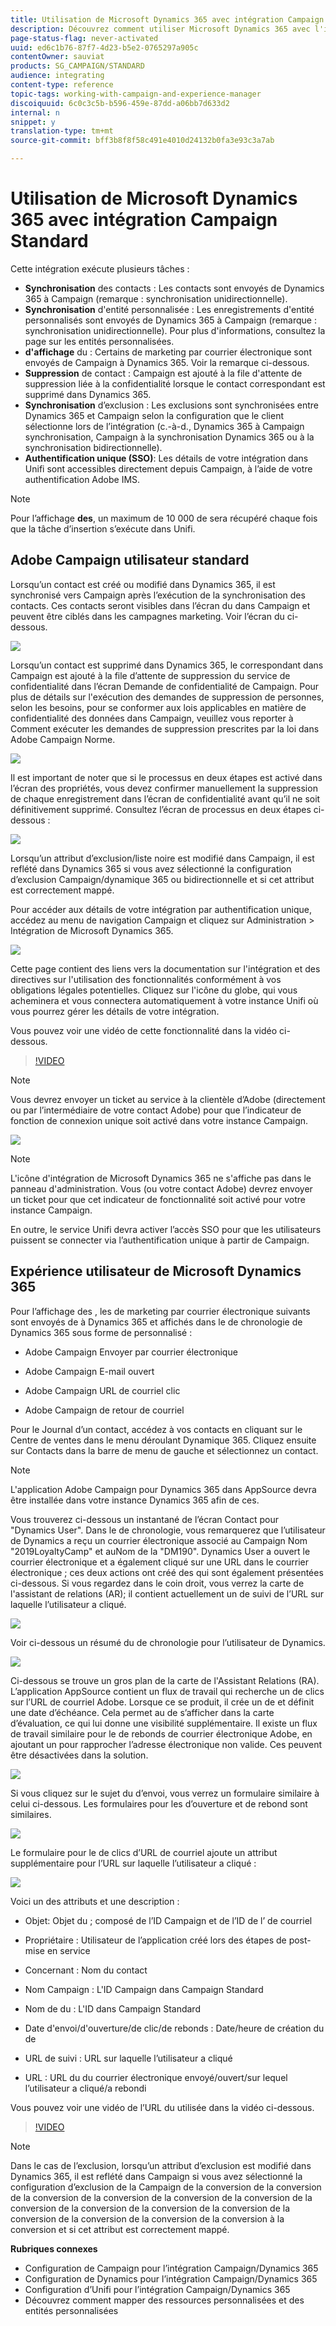 ```yaml
---
title: Utilisation de Microsoft Dynamics 365 avec intégration Campaign Standard
description: Découvrez comment utiliser Microsoft Dynamics 365 avec l'intégration Campaign Standard
page-status-flag: never-activated
uuid: ed6c1b76-87f7-4d23-b5e2-0765297a905c
contentOwner: sauviat
products: SG_CAMPAIGN/STANDARD
audience: integrating
content-type: reference
topic-tags: working-with-campaign-and-experience-manager
discoiquuid: 6c0c3c5b-b596-459e-87dd-a06bb7d633d2
internal: n
snippet: y
translation-type: tm+mt
source-git-commit: bff3b8f8f58c491e4010d24132b0fa3e93c3a7ab

---
```



# Utilisation de Microsoft Dynamics 365 avec intégration Campaign Standard

Cette intégration exécute plusieurs tâches :

* **Synchronisation** des contacts : Les contacts sont envoyés de Dynamics 365 à Campaign (remarque : synchronisation unidirectionnelle).
* **Synchronisation** d&#39;entité personnalisée : Les enregistrements d&#39;entité personnalisés sont envoyés de Dynamics 365 à Campaign (remarque : synchronisation unidirectionnelle).  Pour plus d&#39;informations, consultez la page sur les entités personnalisées.
* **d&#39;affichage** du : Certains de marketing par courrier électronique sont envoyés de Campaign à Dynamics 365. Voir la remarque ci-dessous.
* **Suppression** de contact : Campaign est ajouté à la file d&#39;attente de suppression liée à la confidentialité lorsque le contact correspondant est supprimé dans Dynamics 365.
* **Synchronisation** d’exclusion : Les exclusions sont synchronisées entre Dynamics 365 et Campaign selon la configuration que le client sélectionne lors de l’intégration (c.-à-d., Dynamics 365 à Campaign synchronisation, Campaign à la synchronisation Dynamics 365 ou à la synchronisation bidirectionnelle).
* **Authentification unique (SSO)**: Les détails de votre intégration dans Unifi sont accessibles directement depuis Campaign, à l’aide de votre authentification Adobe IMS.

>[!NOTE]
>
>Pour l’affichage **des**, un maximum de 10 000  de sera récupéré chaque fois que la tâche d’insertion s’exécute dans Unifi.

##  Adobe Campaign utilisateur standard

Lorsqu’un contact est créé ou modifié dans Dynamics 365, il est synchronisé vers Campaign après l’exécution de la synchronisation des contacts.  Ces contacts seront visibles dans l’écran  du dans Campaign et peuvent être ciblés dans les campagnes marketing.  Voir l’écran  du ci-dessous.

![](assets/MSdynamicsACS-usage1.png)

Lorsqu’un contact est supprimé dans Dynamics 365, le  correspondant dans Campaign est ajouté à la file d’attente de suppression du service de confidentialité dans l’écran Demande de confidentialité de Campaign.  Pour plus de détails sur l&#39;exécution des demandes de suppression de personnes, selon les besoins, pour se conformer aux lois applicables en matière de confidentialité des données dans Campaign, veuillez vous reporter à Comment exécuter les demandes de suppression prescrites par la loi dans  Adobe Campaign Norme.

![](assets/MSdynamicsACS-usage2.png)

Il est important de noter que si le processus en deux étapes est activé dans l’écran des propriétés, vous devez confirmer manuellement la suppression de chaque enregistrement dans l’écran de confidentialité avant qu’il ne soit définitivement supprimé.  Consultez l’écran de processus en deux étapes ci-dessous :

![](assets/MSdynamicsACS-usage3.png)

Lorsqu’un attribut d’exclusion/liste noire est modifié dans Campaign, il est reflété dans Dynamics 365 si vous avez sélectionné la configuration d’exclusion Campaign/dynamique 365 ou bidirectionnelle et si cet attribut est correctement mappé.

Pour accéder aux détails de votre intégration par authentification unique, accédez au menu de navigation Campaign et cliquez sur Administration > Intégration de Microsoft Dynamics 365.

![](assets/sso_d365_admin_panel.png)

Cette page contient des liens vers la documentation sur l&#39;intégration et des directives sur l&#39;utilisation des fonctionnalités conformément à vos obligations légales potentielles. Cliquez sur l&#39;icône du globe, qui vous acheminera et vous connectera automatiquement à votre instance Unifi où vous pourrez gérer les détails de votre intégration.

Vous pouvez voir une vidéo de cette fonctionnalité dans la vidéo ci-dessous.

>[!VIDEO](https://video.tv.adobe.com/v/29254)

>[!NOTE]
>
>Vous devrez envoyer un ticket au service à la clientèle d’Adobe (directement ou par l’intermédiaire de votre contact Adobe) pour que l’indicateur de fonction de connexion unique soit activé dans votre instance Campaign.

![](assets/sso_screen.png)

>[!NOTE]
>
>L&#39;icône d&#39;intégration de Microsoft Dynamics 365 ne s&#39;affiche pas dans le panneau d&#39;administration.  Vous (ou votre contact Adobe) devrez envoyer un ticket pour que cet indicateur de fonctionnalité soit activé pour votre instance Campaign.
>
>En outre, le service Unifi devra activer l’accès SSO pour que les utilisateurs puissent se connecter via l’authentification unique à partir de Campaign.

## Expérience utilisateur de Microsoft Dynamics 365

Pour l’affichage des , les de marketing par courrier électronique suivants sont envoyés de  à Dynamics 365 et affichés dans le de chronologie de Dynamics 365 sous forme de personnalisé :

*  Adobe Campaign Envoyer par courrier électronique

*  Adobe Campaign E-mail ouvert

*  Adobe Campaign URL de courriel clic

*  Adobe Campaign de retour de courriel

Pour le Journal d’un contact, accédez à vos contacts  en cliquant sur le Centre de ventes dans le menu déroulant Dynamique 365.  Cliquez ensuite sur Contacts dans la barre de menu de gauche et sélectionnez un contact.

>[!NOTE]
>
>L&#39;application  Adobe Campaign pour Dynamics 365 dans AppSource devra être installée dans votre instance Dynamics 365 afin de ces.

Vous trouverez ci-dessous un instantané de l’écran Contact pour &quot;Dynamics User&quot;.  Dans le de chronologie, vous remarquerez que l’utilisateur de Dynamics a reçu un courrier électronique associé au Campaign Nom &quot;2019LoyaltyCamp&quot; et auNom de la  &quot;DM190&quot;.  Dynamics User a ouvert le courrier électronique et a également cliqué sur une URL dans le courrier électronique ; ces deux actions ont créé des  qui sont également présentées ci-dessous.  Si vous regardez dans le coin droit, vous verrez la carte de l&#39;assistant de relations (AR); il contient actuellement un  de suivi de l’URL sur laquelle l’utilisateur a cliqué.

![](assets/MSdynamicsACS-usage4.png)

Voir ci-dessous un résumé du de chronologie pour l’utilisateur de Dynamics.

![](assets/MSdynamicsACS-usage5.png)

Ci-dessous se trouve un gros plan de la carte de l&#39;Assistant Relations (RA).  L’application AppSource contient un flux de travail qui recherche un de clics sur l’URL de courriel Adobe.  Lorsque ce se produit, il crée un  de et définit une date d’échéance.  Cela permet au de s’afficher dans la carte d’évaluation, ce qui lui donne une visibilité supplémentaire.  Il existe un flux de travail similaire pour le de rebonds de courrier électronique Adobe, en ajoutant un  pour rapprocher l’adresse électronique non valide.  Ces  peuvent être désactivées dans la solution.

![](assets/MSdynamicsACS-usage6.png)

Si vous cliquez sur le sujet du  d’envoi, vous verrez un formulaire similaire à celui ci-dessous.  Les formulaires pour les  d’ouverture et de rebond sont similaires.

![](assets/mirror_page_url_send.png)

Le formulaire pour le de clics d’URL de courriel ajoute un attribut supplémentaire pour l’URL sur laquelle l’utilisateur a cliqué :

![](assets/mirror_page_url_click.png)

Voici un  des attributs et une description :

* Objet: Objet du ; composé de l’ID Campaign et de l’ID  de l’ de courriel

* Propriétaire : Utilisateur de l’application créé lors des étapes de post-mise en service

* Concernant : Nom du contact

* Nom Campaign : L&#39;ID Campaign dans Campaign Standard

* Nom de  du : L&#39;ID  dans Campaign Standard

* Date d&#39;envoi/d&#39;ouverture/de clic/de rebonds : Date/heure de création du  de

* URL de suivi : URL sur laquelle l’utilisateur a cliqué

* URL  : URL du du courrier électronique envoyé/ouvert/sur lequel l’utilisateur a cliqué/a rebondi

Vous pouvez voir une vidéo de l’URL  du utilisée dans la vidéo ci-dessous.

>[!VIDEO](https://video.tv.adobe.com/v/29253)

>[!NOTE]
>
>Dans le cas de l’exclusion, lorsqu’un attribut d’exclusion est modifié dans Dynamics 365, il est reflété dans Campaign si vous avez sélectionné la configuration d’exclusion de la Campaign de la conversion de la conversion de la conversion de la conversion de la conversion de la conversion de la conversion de la conversion de la conversion de la conversion de la conversion de la conversion de la conversion de la conversion à la conversion et si cet attribut est correctement mappé.

**Rubriques connexes**

* Configuration de Campaign pour l’intégration Campaign/Dynamics 365
* Configuration de Dynamics pour l’intégration Campaign/Dynamics 365
* Configuration d’Unifi pour l’intégration Campaign/Dynamics 365
* Découvrez comment mapper des ressources personnalisées et des entités personnalisées